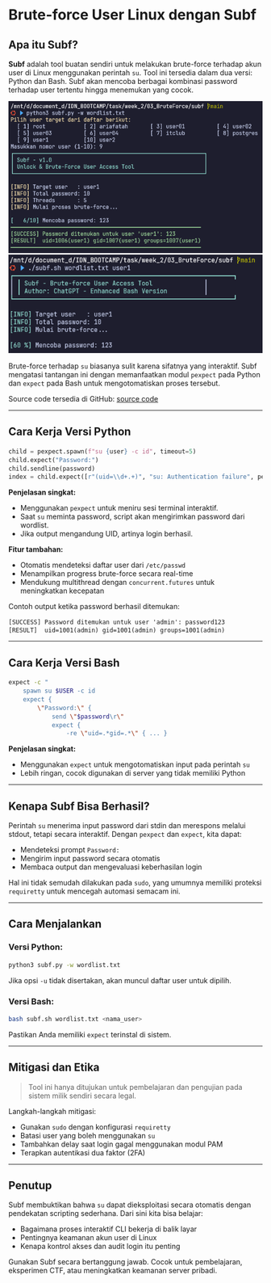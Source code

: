 # Brute-force User Linux dengan Subf
## Apa itu Subf?

**Subf** adalah tool buatan sendiri untuk melakukan brute-force terhadap akun user di Linux menggunakan perintah `su`. Tool ini tersedia dalam dua versi: Python dan Bash. Subf akan mencoba berbagai kombinasi password terhadap user tertentu hingga menemukan yang cocok.

![alt text](subf/images/README/image.png)
![alt text](subf/images/README/image-1.png)

Brute-force terhadap `su` biasanya sulit karena sifatnya yang interaktif. Subf mengatasi tantangan ini dengan memanfaatkan modul `pexpect` pada Python dan `expect` pada Bash untuk mengotomatiskan proses tersebut.

Source code tersedia di GitHub: [source code](https://github.com/ariafatah0711/subf)

---

## Cara Kerja Versi Python

```python
child = pexpect.spawn(f"su {user} -c id", timeout=5)
child.expect("Password:")
child.sendline(password)
index = child.expect([r"(uid=\\d+.+)", "su: Authentication failure", pexpect.EOF, pexpect.TIMEOUT])
```

**Penjelasan singkat:**

* Menggunakan `pexpect` untuk meniru sesi terminal interaktif.
* Saat `su` meminta password, script akan mengirimkan password dari wordlist.
* Jika output mengandung UID, artinya login berhasil.

**Fitur tambahan:**

* Otomatis mendeteksi daftar user dari `/etc/passwd`
* Menampilkan progress brute-force secara real-time
* Mendukung multithread dengan `concurrent.futures` untuk meningkatkan kecepatan

Contoh output ketika password berhasil ditemukan:

```
[SUCCESS] Password ditemukan untuk user 'admin': password123
[RESULT]  uid=1001(admin) gid=1001(admin) groups=1001(admin)
```

---

## Cara Kerja Versi Bash

```bash
expect -c "
    spawn su $USER -c id
    expect {
        \"Password:\" {
            send \"$password\r\"
            expect {
                -re \"uid=.*gid=.*\" { ... }
```

**Penjelasan singkat:**

* Menggunakan `expect` untuk mengotomatiskan input pada perintah `su`
* Lebih ringan, cocok digunakan di server yang tidak memiliki Python

---

## Kenapa Subf Bisa Berhasil?

Perintah `su` menerima input password dari stdin dan merespons melalui stdout, tetapi secara interaktif. Dengan `pexpect` dan `expect`, kita dapat:

* Mendeteksi prompt `Password:`
* Mengirim input password secara otomatis
* Membaca output dan mengevaluasi keberhasilan login

Hal ini tidak semudah dilakukan pada `sudo`, yang umumnya memiliki proteksi `requiretty` untuk mencegah automasi semacam ini.

---

## Cara Menjalankan

### Versi Python:

```bash
python3 subf.py -w wordlist.txt
```

Jika opsi `-u` tidak disertakan, akan muncul daftar user untuk dipilih.

### Versi Bash:

```bash
bash subf.sh wordlist.txt <nama_user>
```

Pastikan Anda memiliki `expect` terinstal di sistem.

---

## Mitigasi dan Etika

> Tool ini hanya ditujukan untuk pembelajaran dan pengujian pada sistem milik sendiri secara legal.

Langkah-langkah mitigasi:

* Gunakan `sudo` dengan konfigurasi `requiretty`
* Batasi user yang boleh menggunakan `su`
* Tambahkan delay saat login gagal menggunakan modul PAM
* Terapkan autentikasi dua faktor (2FA)

---

## Penutup

Subf membuktikan bahwa `su` dapat dieksploitasi secara otomatis dengan pendekatan scripting sederhana. Dari sini kita bisa belajar:

* Bagaimana proses interaktif CLI bekerja di balik layar
* Pentingnya keamanan akun user di Linux
* Kenapa kontrol akses dan audit login itu penting

Gunakan Subf secara bertanggung jawab. Cocok untuk pembelajaran, eksperimen CTF, atau meningkatkan keamanan server pribadi.
